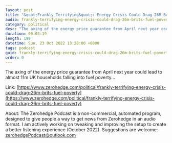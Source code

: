 ```yaml
---
layout: post
title: "&quot;Frankly Terrifying&quot;: Energy Crisis Could Drag 26M Brits Into Fuel Poverty"
audio: frankly-terrifying-energy-crisis-could-drag-26m-brits-fuel-poverty-0
category: political
desc: "The axing of the energy price guarantee from April next year could lead to almost 11m UK households falling into fuel poverty..."
duration: 00:03:19
length: 199
datetime: Sun, 23 Oct 2022 13:20:00 +0000
tags: podcast
guid: frankly-terrifying-energy-crisis-could-drag-26m-brits-fuel-poverty-0
order: 0
---
```

The axing of the energy price guarantee from April next year could lead to almost 11m UK households falling into fuel poverty...

Link: [https://www.zerohedge.com/political/frankly-terrifying-energy-crisis-could-drag-26m-brits-fuel-poverty](https://www.zerohedge.com/political/frankly-terrifying-energy-crisis-could-drag-26m-brits-fuel-poverty)

About: The Zerohedge Podcast is a non-commercial, automated program, designed to give people a way to get news from Zerohedge in an audio format.  I am actively working on tweaking and improving the setup to create a better listening experience (October 2022).  Suggestions are welcome: [zerohedgePodcast@outlook.com](mailto:zerohedgePodcast@outlook.com)